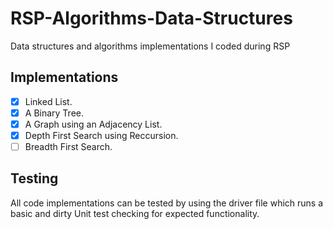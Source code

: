# RSP-Algorithms-Data-Structures
Data structures and algorithms implementations I coded during RSP

## Implementations 
- [x] Linked List.
- [x] A Binary Tree.
- [x] A Graph using an Adjacency List.
- [x] Depth First Search using Reccursion.
- [ ] Breadth First Search. 

## Testing
All code implementations can be tested by using the driver file which runs a basic and dirty Unit test checking for expected functionality.
